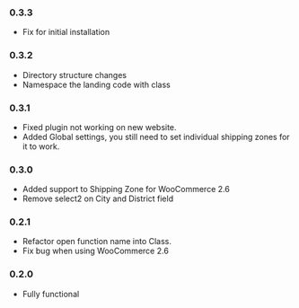 ### 0.3.3

- Fix for initial installation

### 0.3.2

- Directory structure changes
- Namespace the landing code with class

### 0.3.1

- Fixed plugin not working on new website.
- Added Global settings, you still need to set individual shipping zones for it to work.

### 0.3.0

- Added support to Shipping Zone for WooCommerce 2.6
- Remove select2 on City and District field

### 0.2.1

- Refactor open function name into Class.
- Fix bug when using WooCommerce 2.6

### 0.2.0

- Fully functional
